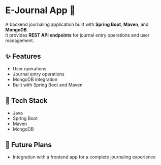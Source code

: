 # E-Journal App 📓

A backend journaling application built with **Spring Boot**, **Maven**, and **MongoDB**.  
It provides **REST API endpoints** for journal entry operations and user management.  

## ✨ Features
- User operations
- Journal entry operations
- MongoDB integration
- Built with Spring Boot and Maven

## 🚀 Tech Stack
- Java
- Spring Boot
- Maven
- MongoDB

## 🔮 Future Plans
- Integration with a frontend app for a complete journaling experience
